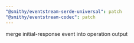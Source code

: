```yaml
---
"@smithy/eventstream-serde-universal": patch
"@smithy/eventstream-codec": patch
---
```


merge initial-response event into operation output
